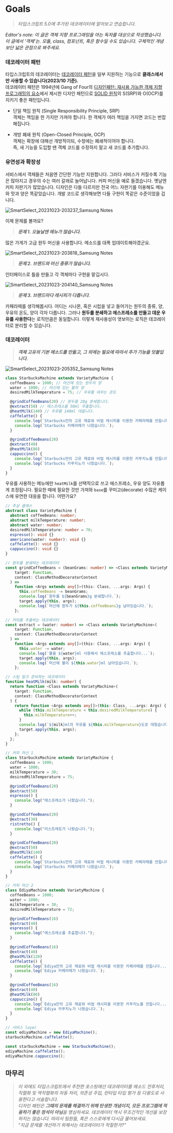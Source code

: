 # Goals

> _타입스크립트 5.0에 추가된 데코레이터에 알아보고 연습합니다._

_Editor's note: 이 글은 객체 지향 프로그래밍을 아는 독자를 대상으로 작성했습니다. 이 글에서 '객체'는. 모듈, class, 컴포넌트, 혹은 함수일 수도 있습니다. 구체적인 개념보단 넓은 관점으로 봐주세요._

### 데코레이터 패턴

타입스크립트의 데코레이터는 [데코레이터 패턴](https://en.wikipedia.org/wiki/Decorator_pattern)을 일부 지원하는 기능으로 **클래스에서만 사용할 수 있습니다(2023/10 기준).**  
데코레이터 패턴은 1994년에 Gang of Four의 [디자인패턴: 재사용 가능한 객체 지향 프로그래밍의 요소](https://en.wikipedia.org/wiki/Design_Patterns)에서 제시한 디자인 패턴으로 [SOLID 원칙](https://en.wikipedia.org/wiki/SOLID)의 S(SRP)와 O(OCP)를 지키기 좋은 패턴입니다.

- 단일 책임 원칙 (Single Responsibility Principle, SRP)  
객체는 책임을 한 가지만 가져야 합니다. 한 객체가 여러 책임을 가지면 코드는 번잡해집니다.

- 개방 폐쇄 원칙 (Open-Closed Principle, OCP)  
객체는 확장에 대해선 개방적이되, 수정에는 폐쇄적이어야 합니다.  
즉, 새 기능을 도입할 땐 객체 코드를 수정하지 말고 새 코드를 추가합니다.

### 유연성과 확장성

서비스에서 객체들은 처음엔 간단한 기능만 지원합니다. 그러다 서비스가 커질수록 기능은 많아지고 경우의 수는 여러 갈래로 늘어납니다.
커피 머신을 예로 들겠습니다. 옛날엔 커피 자판기가 많았습니다. 디자인은 다들 다르지만 전국 어느 자판기를 이용해도 메뉴와 맛과 양은 똑같았습니다. 개발 코드로 생각해보면 다들 구현이 똑같은 수준이었을 겁니다.  

![SmartSelect_20231023-203237_Samsung Notes](https://github.com/hamelln/typescript-dive-notes/assets/39308313/709b4402-dd57-40a6-abfa-c26f0fd020c7)

이제 문제를 볼까요?  
> _<p><strong>문제 1. 오늘날엔 메뉴가 많습니다.</strong></p>_  

많은 가게가 고급 원두 머신을 사용합니다. 메소드를 대폭 업데이트해야겠군요.

![SmartSelect_20231023-203818_Samsung Notes](https://github.com/hamelln/typescript-dive-notes/assets/39308313/0254564b-d3eb-43e4-b64f-15156ccb7878)

> _<p><strong>문제 2. 브랜드와 머신 종류가 많습니다.</strong></p>_  

인터페이스로 틀을 만들고 각 객체마다 구현을 맡깁시다.  

![SmartSelect_20231023-204140_Samsung Notes](https://github.com/hamelln/typescript-dive-notes/assets/39308313/f418b0f4-627b-48b1-b02f-77f44fbb60a1)

> _<p><strong>문제 3. 브랜드마다 레시피가 다릅니다.</strong></p>_

카페라떼를 생각해봅시다. 어디는 시나몬, 혹은 시럽을 넣고 들어가는 원두의 종류, 양, 우유의 온도, 양이 각자 다릅니다. 그러나 <strong>원두를 분쇄하고 에스프레소를 만들고 데운 우유를 사용한다</strong>는 로직만큼은 동일합니다. 이렇게 재사용성이 엿보이는 로직은 데코레이터로 분리할 수 있습니다.

### 데코레이터

> _<strong>객체 고유의 기본 메소드를 만들고, 그 외에는 필요에 따라서 추가 기능을 덧붙입니다.</strong>_

![SmartSelect_20231023-205352_Samsung Notes](https://github.com/hamelln/typescript-dive-notes/assets/39308313/bec103af-956c-4e27-a57e-cde36bb44045)

```typescript
class StarbucksMachine extends VarietyMachine {
  coffeeBeans = 1000; // 머신에 있는 원두의 양
  water = 1000; // 머신에 있는 물의 양
  desiredMilkTemperature = 75; // 우유를 데우는 온도

  @grindCoffeeBeans(20) // 원두를 20g 분쇄합니다.
  @extract(50) // 에스프레소를 50ml 추출합니다.
  @heatMilk(140) // 우유를 140ml 데웁니다.
  caffelatte() {
    console.log(`Starbucks만의 고유 재료와 비법 레시피를 이용한 카페라떼를 만듭니다...`);
    console.log(`Starbucks 카페라떼가 나왔습니다.`);
  }

  @grindCoffeeBeans(20) 
  @extract(40) 
  @heatMilk(80) 
  cappuccino() {
    console.log(`Starbucks만의 고유 재료와 비법 레시피를 이용한 카푸치노를 만듭니다...`);
    console.log(`Starbucks 카푸치노가 나왔습니다.`);
  }
}
```

우유를 사용하는 메뉴에만 `heatMilk`를 선택적으로 쓰고 에스프레소, 우유 양도 자유롭게 조정됩니다. 필요한 때에 필요한 것만 가져와 `base`를 꾸미고(decorate) 수많은 케이스에 유연한 대응을 합니다. 어떤가요?   

```typescript
// 추상 클래스
abstract class VarietyMachine {
  abstract coffeeBeans: number;
  abstract milkTemperature: number;
  abstract water: number;
  desiredMilkTemperature: number = 70;
  espresso(): void {}
  americano(water: number): void {}
  caffelatte(): void {}
  cappuccino(): void {}
}

// 원두를 분쇄하는 데코레이터 
const grindCoffeeBeans = (beanGrams: number) => <Class extends VarietyMachine>(
    target: Function,
    context: ClassMethodDecoratorContext
  ) =>
    function <Args extends any[]>(this: Class, ...args: Args) {
      this.coffeeBeans -= beanGrams;
      console.log(`원두를 ${beanGrams}g 분쇄합니다.`);
      target.apply(this, args);
      console.log(`머신에 원두가 ${this.coffeeBeans}g 남아있습니다.`);
    };

// 커피를 추출하는 데코레이터
const extract = (water: number) => <Class extends VarietyMachine>(
    target: Function,
    context: ClassMethodDecoratorContext
  ) =>
    function <Args extends any[]>(this: Class, ...args: Args) {
      this.water -= water;
      console.log(`물을 ${water}ml 사용해서 에스프레소를 추출합니다...`);
      target.apply(this, args);
      console.log(`머신에 물이 ${this.water}ml 남아있습니다.`);
    };

// 스팀 밀크 준비하는 데코레이터
function heatMilk(milk: number) {
  return function <Class extends VarietyMachine>(
    target: Function,
    context: ClassMethodDecoratorContext
  ) {
    return function <Args extends any[]>(this: Class, ...args: Args) {
      while (this.milkTemperature < this.desiredMilkTemperature) {
        this.milkTemperature++;
      }
      console.log(`${milk}ml의 우유를 ${this.milkTemperature}도로 데웠습니다.`);
      target.apply(this, args);
    };
  };
}

// 커피 머신 1
class StarbucksMachine extends VarietyMachine {
  coffeeBeans = 1000;
  water = 1000;
  milkTemperature = 30;
  desiredMilkTemperature = 75;

  @grindCoffeeBeans(20)
  @extract(50)
  espresso() {
    console.log("에스프레소가 나왔습니다.");
  }

  @grindCoffeeBeans(20)
  @extract(30)
  ristretto() {
    console.log("리스트레토가 나왔습니다.");
  }

  @grindCoffeeBeans(20)
  @extract(50)
  @heatMilk(140)
  caffelatte() {
    console.log(`Starbucks만의 고유 재료와 비법 레시피를 이용한 카페라떼를 만듭니다...`);
    console.log(`Starbucks 카페라떼가 나왔습니다.`);
  }
}

// 커피 머신 2
class EdiyaMachine extends VarietyMachine {
  coffeeBeans = 1000;
  water = 1000;
  milkTemperature = 30;
  desiredMilkTemperature = 72;

  @grindCoffeeBeans(16)
  @extract(40)
  espresso() {
    console.log("에스프레소를 추출합니다.");
  }

  @grindCoffeeBeans(16)
  @extract(40)
  @heatMilk(120)
  caffelatte() {
    console.log(`Ediya만의 고유 재료와 비법 레시피를 이용한 카페라떼를 만듭니다...`);
    console.log(`Ediya 카페라떼가 나왔습니다.`);
  }

  @grindCoffeeBeans(16)
  @extract(40)
  @heatMilk(80)
  cappuccino() {
    console.log(`Ediya만의 고유 재료와 비법 레시피를 이용한 카푸치노를 만듭니다...`);
    console.log(`Ediya 카푸치노가 나왔습니다.`);
  }
}

// 서비스 layer
const ediyaMachine = new EdiyaMachine();
starbucksMachine.caffelatte();

const starbucksMachine = new StarbucksMachine();
ediyaMachine.caffelatte();
ediyaMachine.cappuccino();
```

## 마무리

> _이 외에도 타입스크립트에서 추천한 포스팅에선 데코레이터를 메소드 전후처리, 직렬화 및 역직렬화의 자동 처리, 의존성 주입, 런타입 타입 평가 등 다용도로 사용한다고 서술합니다.  
디자인 패턴은 **그때의 문제를 해결하기 위해 탄생한 개념이지, 모든 프로그램에 적용하기 좋은 정석이 아님**을 명심하세요. 데코레이터 역시 무조건적인 개선을 보장하지는 않습니다. 따라서 팀원들, 혹은 스스로에게 다시금 물어보세요.  
"지금 문제를 개선하기 위해서는 데코레이터가 적절한가?"_
